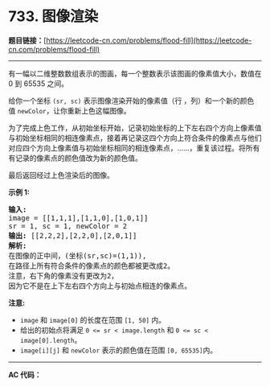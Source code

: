 # 733. 图像渲染

**题目链接：**[https://leetcode-cn.com/problems/flood-fill](https://leetcode-cn.com/problems/flood-fill)

---

<div class="content__1Y2H">
 <div class="notranslate">
  <p>有一幅以二维整数数组表示的图画，每一个整数表示该图画的像素值大小，数值在 0 到 65535 之间。</p> 
  <p>给你一个坐标&nbsp;<code>(sr, sc)</code>&nbsp;表示图像渲染开始的像素值（行 ，列）和一个新的颜色值&nbsp;<code>newColor</code>，让你重新上色这幅图像。</p> 
  <p>为了完成上色工作，从初始坐标开始，记录初始坐标的上下左右四个方向上像素值与初始坐标相同的相连像素点，接着再记录这四个方向上符合条件的像素点与他们对应四个方向上像素值与初始坐标相同的相连像素点，……，重复该过程。将所有有记录的像素点的颜色值改为新的颜色值。</p> 
  <p>最后返回经过上色渲染后的图像。</p> 
  <p><strong>示例 1:</strong></p> 
  <pre class="language-text"><strong>输入:</strong> 
image = [[1,1,1],[1,1,0],[1,0,1]]
sr = 1, sc = 1, newColor = 2
<strong>输出:</strong> [[2,2,2],[2,2,0],[2,0,1]]
<strong>解析:</strong> 
在图像的正中间，(坐标(sr,sc)=(1,1)),
在路径上所有符合条件的像素点的颜色都被更改成2。
注意，右下角的像素没有更改为2，
因为它不是在上下左右四个方向上与初始点相连的像素点。
</pre> 
  <p><strong>注意:</strong></p> 
  <ul> 
   <li><code>image</code> 和&nbsp;<code>image[0]</code>&nbsp;的长度在范围&nbsp;<code>[1, 50]</code> 内。</li> 
   <li>给出的初始点将满足&nbsp;<code>0 &lt;= sr &lt; image.length</code> 和&nbsp;<code>0 &lt;= sc &lt; image[0].length</code>。</li> 
   <li><code>image[i][j]</code> 和&nbsp;<code>newColor</code>&nbsp;表示的颜色值在范围&nbsp;<code>[0, 65535]</code>内。</li> 
  </ul> 
 </div>
</div>

---

**AC 代码：**

```java

```